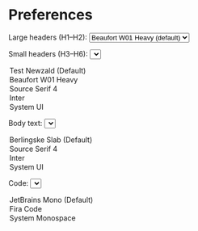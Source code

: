 # Preferences

<div class="font-prefs">
<label for="font-large">Large headers (H1–H2):</label>
<select id="font-large">
<option value='"Beaufort W01 Heavy", var(--md-text-font), serif'>Beaufort W01 Heavy (default)</option>
<option value='"Test Newzald", var(--md-text-font), serif'>Test Newzald</option>
<option value='"Source Serif 4"'>Source Serif 4</option>
<option value='"Inter", var(--md-text-font), sans-serif'>Inter</option>
<option value='"system-ui", var(--md-text-font), serif'>System UI</option>
</select>

<label for="font-small">Small headers (H3–H6):</label>
<select id="font-small">
<option value='"Test Newzald", var(--md-text-font), serif'>Test Newzald (Default)</option>
<option value='"Beaufort W01 Heavy", var(--md-text-font), serif'>Beaufort W01 Heavy</option>
<option value='"Source Serif 4"'>Source Serif 4</option>
<option value='"Inter", var(--md-text-font), sans-serif'>Inter</option>
<option value='"system-ui", var(--md-text-font), serif'>System UI</option>
</select>

<label for="font-text">Body text:</label>
<select id="font-text">
<option value='"BerlingskeSlab-DBd", Georgia, "Times New Roman", serif'>Berlingske Slab (Default)</option>
<option value='"Source Serif 4"'>Source Serif 4</option>
<option value='"Inter", -apple-system, BlinkMacSystemFont, "Segoe UI", Roboto, Ubuntu, "Helvetica Neue", Arial, "Noto Sans", sans-serif'>Inter</option>
<option value='-apple-system, BlinkMacSystemFont, "Segoe UI", Roboto, Ubuntu, "Helvetica Neue", Arial, "Noto Sans", sans-serif'>System UI</option>
</select>

<label for="font-code">Code:</label>
<select id="font-code">
<option value='"JetBrains Mono", ui-monospace, SFMono-Regular, Menlo, Consolas, monospace'>JetBrains Mono (Default)</option>
<option value='"Fira Code", ui-monospace, SFMono-Regular, Menlo, Consolas, monospace'>Fira Code</option>
<option value='ui-monospace, SFMono-Regular, Menlo, Consolas, monospace'>System Monospace</option>
</select>
</div>